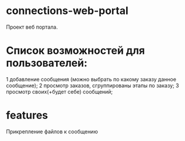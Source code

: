 # connections-web-portal
Проект веб портала.

# Список возможностей для пользователей:
1 добавление сообщения (можно выбрать по какому заказу данное сообщение);
2 просмотр заказов, сгруппированы этапы по заказу;
3 просмотр своих(+будет себе) сообщений;

# features
Прикрепление файлов к сообщению
